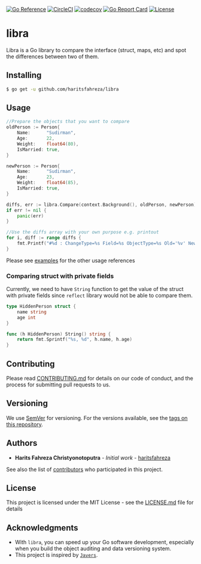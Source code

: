 [![Go Reference](https://pkg.go.dev/badge/github.com/haritsfahreza/libra.svg)](https://pkg.go.dev/github.com/haritsfahreza/libra)
[![CircleCI](https://circleci.com/gh/haritsfahreza/libra.svg?style=shield)](https://circleci.com/gh/haritsfahreza/libra)
[![codecov](https://codecov.io/gh/haritsfahreza/libra/branch/master/graph/badge.svg)](https://codecov.io/gh/haritsfahreza/libra)
[![Go Report Card](https://goreportcard.com/badge/github.com/haritsfahreza/libra)](https://goreportcard.com/report/github.com/haritsfahreza/libra)
[![License](https://img.shields.io/badge/license-MIT-blue.svg)](LICENSE)

# libra

Libra is a Go library to compare the interface (struct, maps, etc) and spot the differences between two of them.

## Installing

```sh
$ go get -u github.com/haritsfahreza/libra
```

## Usage

```go
//Prepare the objects that you want to compare
oldPerson := Person{
	Name:      "Sudirman",
	Age:       22,
	Weight:    float64(80),
	IsMarried: true,
}

newPerson := Person{
	Name:      "Sudirman",
	Age:       23,
	Weight:    float64(85),
	IsMarried: true,
}

diffs, err := libra.Compare(context.Background(), oldPerson, newPerson)
if err != nil {
	panic(err)
}

//Use the diffs array with your own purpose e.g. printout
for i, diff := range diffs {
	fmt.Printf("#%d : ChangeType=%s Field=%s ObjectType=%s Old='%v' New='%v'\n", i, diff.ChangeType, diff.Field, diff.ObjectType, diff.Old, diff.New)
}
```

Please see [examples](https://pkg.go.dev/github.com/haritsfahreza/libra#ex-Compare--Struct) for the other usage references

### Comparing struct with private fields

Currently, we need to have `String` function to get the value of the struct with private fields since `reflect` library would not be able to compare them.

```go
type HiddenPerson struct {
	name string
	age int
}

func (h HiddenPerson) String() string {
	return fmt.Sprintf("%s, %d", h.name, h.age)
}
```

## Contributing

Please read [CONTRIBUTING.md](https://github.com/haritsfahreza/libra/blob/master/CODE_OF_CONDUCT.md) for details on our code of conduct, and the process for submitting pull requests to us.

## Versioning

We use [SemVer](http://semver.org/) for versioning. For the versions available, see the [tags on this repository](https://github.com/haritsfahreza/libra/tags).

## Authors

- **Harits Fahreza Christyonotoputra** - _Initial work_ - [haritsfahreza](https://github.com/haritsfahreza)

See also the list of [contributors](https://github.com/haritsfahreza/libra/contributors) who participated in this project.

## License

This project is licensed under the MIT License - see the [LICENSE.md](LICENSE.md) file for details

## Acknowledgments

- With `libra`, you can speed up your Go software development, especially when you build the object auditing and data versioning system.
- This project is inspired by [`Javers`](https://javers.org).
